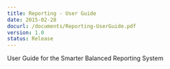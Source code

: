 ```yaml
---
title: Reporting - User Guide
date: 2015-02-28
docurl: /documents/Reporting-UserGuide.pdf
version: 1.0
status: Release
---
```

User Guide for the Smarter Balanced Reporting System
